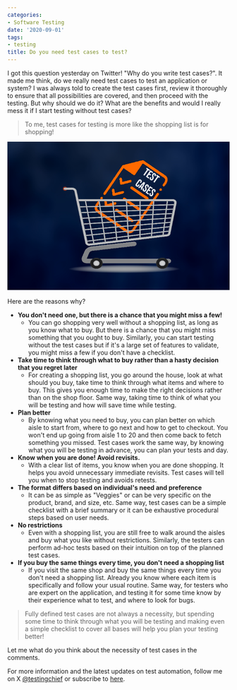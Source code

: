 ```yaml
---
categories:
- Software Testing
date: '2020-09-01'
tags:
- testing
title: Do you need test cases to test?
---
```


I got this question yesterday on Twitter! "Why do you write test cases?". It
made me think, do we really need test cases to test an application or system?
I was always told to create the test cases first, review it thoroughly to
ensure that all possibilities are covered, and then proceed with the testing.
But why should we do it? What are the benefits and would I really mess it if I
start testing without test cases?

> To me, test cases for testing is more like the shopping list is for
> shopping!

![](./assets/img/posts/testcases-sshoppinglist.png)

Here are the reasons why?

  * **You don't need one, but there is a chance that you might miss a few!**
    * You can go shopping very well without a shopping list, as long as you know what to buy. But there is a chance that you might miss something that you ought to buy. Similarly, you can start testing without the test cases but if it's a large set of features to validate, you might miss a few if you don't have a checklist.
  * **Take time to think through what to buy rather than a hasty decision that you regret later**
    * For creating a shopping list, you go around the house, look at what should you buy, take time to think through what items and where to buy. This gives you enough time to make the right decisions rather than on the shop floor. Same way, taking time to think of what you will be testing and how will save time while testing.
  * **Plan better**
    * By knowing what you need to buy, you can plan better on which aisle to start from, where to go next and how to get to checkout. You won't end up going from aisle 1 to 20 and then come back to fetch something you missed. Test cases work the same way, by knowing what you will be testing in advance, you can plan your tests and day.
  * **Know when you are done! Avoid revisits.**
    * With a clear list of items, you know when you are done shopping. It helps you avoid unnecessary immediate revisits. Test cases will tell you when to stop testing and avoids retests.
  * **The format differs based on individual's need and preference**
    * It can be as simple as "Veggies" or can be very specific on the product, brand, and size, etc. Same way, test cases can be a simple checklist with a brief summary or it can be exhaustive procedural steps based on user needs.
  * **No restrictions**
    * Even with a shopping list, you are still free to walk around the aisles and buy what you like without restrictions. Similarly, the testers can perform ad-hoc tests based on their intuition on top of the planned test cases.
  * **If you buy the same things every time, you don't need a shopping list**
    * If you visit the same shop and buy the same things every time you don't need a shopping list. Already you know where each item is specifically and follow your usual routine. Same way, for testers who are expert on the application, and testing it for some time know by their experience what to test, and where to look for bugs. 

> Fully defined test cases are not always a necessity, but spending some time
> to think through what you will be testing and making even a simple checklist
> to cover all bases will help you plan your testing better!

Let me what do you think about the necessity of test cases in the comments.

For more information and the latest updates on test automation, follow me on
X [@testingchief](https://x.com/testingchief) or subscribe to
[here](https://skthetester.github.io/).